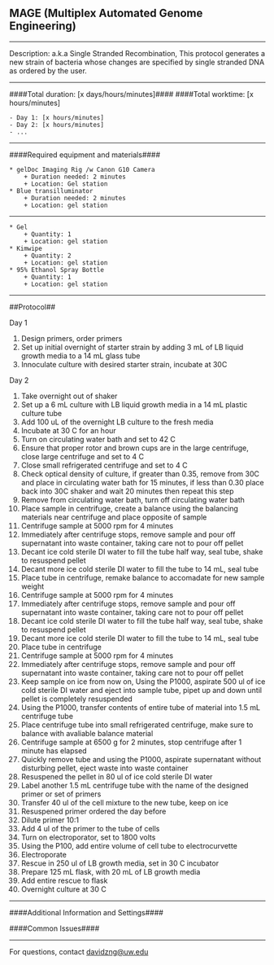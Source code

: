 MAGE (Multiplex Automated Genome Engineering) 
--------------
- - - - - - - - - - - - - - - - - - - - - - - - - - - - - - - - - - - - - - - - - - - -
Description: a.k.a Single Stranded Recombination, This protocol generates a new strain of bacteria
whose changes are specified by single stranded DNA as ordered by the user.

- - - - - - - - - - - - - - - - - - - - - - - - - - - - - - - - - - - - - - - - - - - -
####Total duration: [x days/hours/minutes]####
####Total worktime: [x hours/minutes]

    - Day 1: [x hours/minutes]
    - Day 2: [x hours/minutes]
    - ...
    
- - - - - - - - - - - - - - - - - - - - - - - - - - - - - - - - - - - - - - - - - - - -

####Required equipment and materials####


    * gelDoc Imaging Rig /w Canon G10 Camera
        + Duration needed: 2 minutes
        + Location: Gel station
    * Blue transilluminator
        + Duration needed: 2 minutes
        + Location: gel station
  
------

    * Gel
        + Quantity: 1
        + Location: gel station
    * Kimwipe
        + Quantity: 2
        + Location: gel station
	* 95% Ethanol Spray Bottle
		+ Quantity: 1
        + Location: gel station


- - - - - - - - - - - - - - - - - - - - - - - - - - - - - - - - - - - - - - - - - - - - 

##Protocol##

Day 1

1. Design primers, order primers
2. Set up initial overnight of starter strain by adding 3 mL of LB liquid growth media to a 14 mL glass tube
3. Innoculate culture with desired starter strain, incubate at 30C

Day 2

1. Take overnight out of shaker
2. Set up a 6 mL culture with LB liquid growth media in a 14 mL plastic culture tube
3. Add 100 uL of the overnight LB culture to the fresh media
4. Incubate at 30 C for an hour
5. Turn on circulating water bath and set to 42 C
6. Ensure that proper rotor and brown cups are in the large centrifuge, close large centrifuge and set to 4 C
7. Close small refrigerated centrifuge and set to 4 C
8. Check optical density of culture, if greater than 0.35, remove from 30C and place in circulating water bath for 15 minutes, if less than 0.30 place back into 30C shaker and wait 20 minutes then repeat this step
9. Remove from circulating water bath, turn off circulating water bath
10. Place sample in centrifuge, create a balance using the balancing materials near centrifuge and place opposite of sample
11. Centrifuge sample at 5000 rpm for 4 minutes
12. Immediately after centrifuge stops, remove sample and pour off supernatant into waste container, taking care not to pour off pellet
13. Decant ice cold sterile DI water to fill the tube half way, seal tube, shake to resuspend pellet
14. Decant more ice cold sterile DI water to fill the tube to 14 mL, seal tube
15. Place tube in centrifuge, remake balance to accomadate for new sample weight
16. Centrifuge sample at 5000 rpm for 4 minutes
17. Immediately after centrifuge stops, remove sample and pour off supernatant into waste container, taking care not to pour off pellet
18. Decant ice cold sterile DI water to fill the tube half way, seal tube, shake to resuspend pellet
19. Decant more ice cold sterile DI water to fill the tube to 14 mL, seal tube
20. Place tube in centrifuge
21. Centrifuge sample at 5000 rpm for 4 minutes
22. Immediately after centrifuge stops, remove sample and pour off supernatant into waste container, taking care not to pour off pellet
23. Keep sample on ice from now on, Using the P1000, aspirate 500 ul of ice cold sterile DI water and eject into sample tube, pipet up and down until pellet is completely resuspended
24. Using the P1000, transfer contents of entire tube of material into 1.5 mL centrifuge tube
25. Place centrifuge tube into small refrigerated centrifuge, make sure to balance with avaliable balance material
26. Centrifuge sample at 6500 g for 2 minutes, stop centrifuge after 1 minute has elapsed
27. Quickly remove tube and using the P1000, aspirate supernatant without disturbing pellet, eject waste into waste container
28. Resuspened the pellet in 80 ul of ice cold sterile DI water
29. Label another 1.5 mL centrifuge tube with the name of the designed primer or set of primers
30. Transfer 40 ul of the cell mixture to the new tube, keep on ice
31. Resuspened primer ordered the day before
32. Dilute primer 10:1
33. Add 4 ul of the primer to the tube of cells
34. Turn on electroporator, set to 1800 volts
35. Using the P100, add entire volume of cell tube to electrocurvette
36. Electroporate
37. Rescue in 250 ul of LB growth media, set in 30 C incubator
38. Prepare 125 mL flask, with 20 mL of LB growth media
39. Add entire rescue to flask
40. Overnight culture at 30 C

- - - - - - - - - - - - - - - - - - - - - - - - - - - - - - - - - - - - - - - - - - - - 
    
    
####Additional Information and Settings####


####Common Issues####


- - - - - - - - - - - - - - - - - - - - - - - - - - - - - - - - - - - - - - - - - - - - 
       
For questions, contact davidzng@uw.edu    